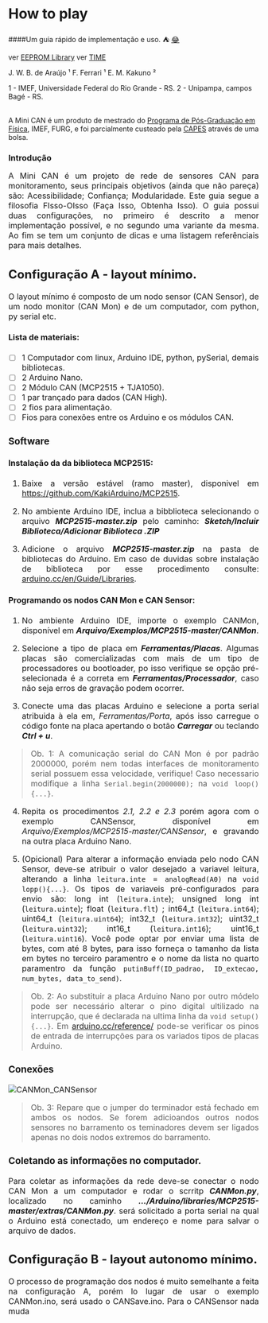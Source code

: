 # How to play
####Um guia rápido de implementação e uso. :tent: [:joy:](https://gist.github.com/rxaviers/7360908)

ver [EEPROM Library](https://www.arduino.cc/en/Reference/EEPROM)
ver [TIME](https://playground.arduino.cc/Code/Time/)

J. W. B. de Araújo ¹
F. Ferrari ¹
E. M. Kakuno ²<br>

1 - IMEF, Universidade Federal do Rio Grande - RS.
2 - Unipampa, campos Bagé - RS.<br><br>

A Mini CAN é um produto de mestrado do [Programa de Pós-Graduação em Física](https://ppgfisica.furg.br/), IMEF, FURG, e foi parcialmente custeado pela [CAPES](https://www.gov.br/capes/pt-br) através de uma bolsa.

### Introdução
<div style="text-align: justify"> <font size="3pt" style="arial">
A Mini CAN é um projeto de rede de sensores CAN para monitoramento, seus principais objetivos (ainda que não pareça) são: Acessibilidade; Confiança; Modularidade.
Este guia segue a filosofia FIsso-OIsso (Faça Isso, Obtenha Isso). O guia possui duas configurações, no primeiro é descrito a menor implementação possível, e no segundo uma variante da mesma. Ao fim se tem um conjunto de dicas e uma listagem referênciais para mais detalhes.
<div>

## Configuração A - layout mínimo.
<div style="text-align: justify"> <font size="3pt" style="arial">
O layout mínimo é composto de um nodo sensor (CAN Sensor), de um nodo monitor (CAN Mon) e de um computador, com python, py serial etc.
<div>

#### Lista de materiais:
- [ ] 1 Computador com linux, Arduino IDE, python, pySerial, demais bibliotecas.
- [ ] 2 Arduino Nano.
- [ ] 2 Módulo CAN (MCP2515 + TJA1050).
- [ ] 1 par trançado para dados (CAN High).
- [ ] 2 fios para alimentação.
- [ ] Fios para conexões entre os Arduino e os módulos CAN.

### Software
#### Instalação da da biblioteca MCP2515:
1. Baixe a versão estável (ramo master), disponivel em https://github.com/KakiArduino/MCP2515.

2. No ambiente Arduino IDE, inclua a bibblioteca selecionando o arquivo ***MCP2515-master.zip*** pelo caminho: ***Sketch/Incluir Biblioteca/Adicionar Biblioteca .ZIP***

2. Adicione o arquivo  ***MCP2515-master.zip*** na pasta de bibliotecas do Arduino. Em caso de duvidas sobre instalação de biblioteca por esse procedimento consulte: [arduino.cc/en/Guide/Libraries](https://www.arduino.cc/en/Guide/Libraries#importing-a-zip-library).

#### Programando os nodos CAN Mon e CAN Sensor:
1. No ambiente Arduino IDE, importe o exemplo CANMon, disponível em ***Arquivo/Exemplos/MCP2515-master/CANMon***.

2. Selecione a tipo de placa em ***Ferramentas/Placas***. Algumas placas são comercializadas com mais de um tipo de processadores ou bootloader, po isso verifique se opção pré-selecionada é a correta em ***Ferramentas/Processador***, caso não seja erros de gravação podem ocorrer.

3. Conecte uma das placas Arduino e selecione a porta serial atribuida à ela em, *Ferramentas/Porta*, após isso carregue o código fonte na placa apertando o botão ***Carregar*** ou teclando ***Ctrl + u***.

> Ob. 1: A comunicação serial do CAN Mon é por padrão 2000000, porém nem todas interfaces de monitoramento serial possuem essa velocidade, verifique! Caso necessario modifique a linha `Serial.begin(2000000);` na `void loop(){...}`.

4. Repita os procedimentos *2.1, 2.2 e 2.3* porém agora com o exemplo CANSensor, disponível em *Arquivo/Exemplos/MCP2515-master/CANSensor*, e gravando na outra placa Arduino Nano.

5. (Opicional) Para alterar a informação enviada pelo nodo CAN Sensor, deve-se atribuir o valor desejado a variavel leitura, alterando a linha `leitura.inte = analogRead(A0)` na `void lopp(){...}`. Os tipos de variaveis pré-configurados para envio são: long int (`leitura.inte`); unsigned long int (`leitura.uinte`); float (`leitura.flt`) ;  int64_t (`leitura.int64`); uint64_t (`leitura.uint64`); int32_t (`leitura.int32`); uint32_t (`leitura.uint32`); int16_t (`leitura.int16`); uint16_t (`leitura.uint16`). Você pode optar por enviar uma lista de bytes, com até 8 bytes, para isso forneça o tamanho da lista em bytes no terceiro paramentro e o nome da lista no quarto paramentro da função `putinBuff(ID_padrao, ID_extecao, num_bytes, data_to_send)`.

> Ob. 2: Ao substituir a placa Arduino Nano por outro módelo pode ser necessário alterar o pino digital ultilizado na interrupção, que é declarada na ultima linha da `void setup(){...}`. Em [arduino.cc/reference/](https://www.arduino.cc/reference/pt/language/functions/external-interrupts/attachinterrupt/) pode-se verificar os pinos de entrada de interrupções para os variados tipos de placas Arduino.

### Conexões
![CANMon_CANSensor](/mon_sensor_cx.jpg)
> Ob. 3: Repare que o jumper do terminador está fechado em ambos os nodos. Se forem adicioandos outros nodos sensores no barramento os teminadores devem ser ligados apenas no dois nodos extremos do barramento.

### Coletando as informações no computador.

Para coletar as informações da rede deve-se conectar o nodo CAN Mon a um computador e rodar o scrritp ***CANMon.py***, localizado no caminho ***.../Arduino/libraries/MCP2515-master/extras/CANMon.py***. será solicitado a porta serial na qual o Arduino está conectado, um endereço e nome para salvar o arquivo de dados.

## Configuração B - layout autonomo mínimo.

O processo de programação dos nodos é muito semelhante a feita na configuração A, porém lo lugar de usar o exemplo CANMon.ino, será usado o CANSave.ino. Para o CANSensor nada muda
